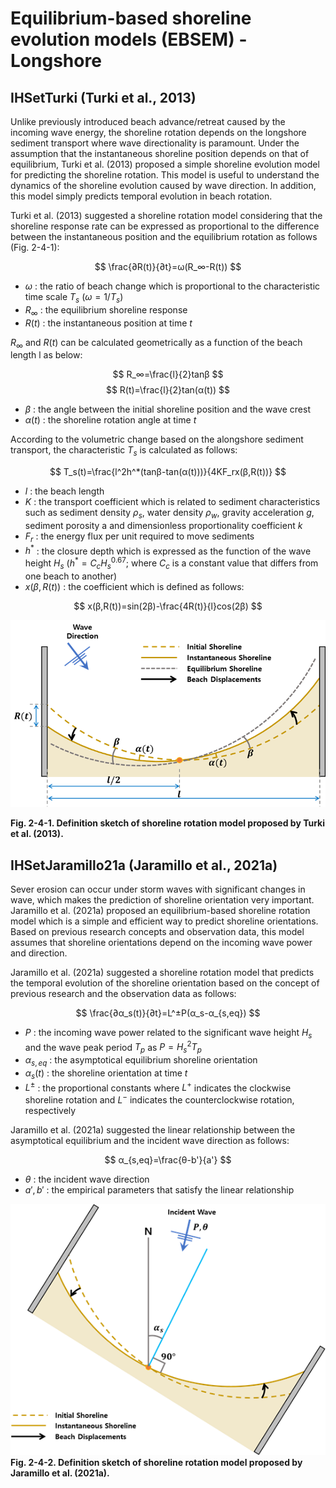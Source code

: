 # Equilibrium-based shoreline evolution models (EBSEM) - Longshore 

## IHSetTurki (Turki et al., 2013)

Unlike previously introduced beach advance/retreat caused by the incoming wave energy, the shoreline rotation depends on the longshore sediment transport where wave directionality is paramount. Under the assumption that the instantaneous shoreline position depends on that of equilibrium, Turki et al. (2013) proposed a simple shoreline evolution model for predicting the shoreline rotation. This model is useful to understand the dynamics of the shoreline evolution caused by wave direction. In addition, this model simply predicts temporal evolution in beach rotation.

Turki et al. (2013) suggested a shoreline rotation model considering that the shoreline response rate can be expressed as proportional to the difference between the instantaneous position and the equilibrium rotation as follows (Fig. 2-4-1):

$$
\frac{∂R(t)}{∂t}=ω(R_∞-R(t))
$$

- $ω$ : the ratio of beach change which is proportional to the characteristic time scale $T_s$ ($ω=1/T_s$)
- $R_∞$ : the equilibrium shoreline response
- $R(t)$ : the instantaneous position at time $t$ 

$R_∞$ and $R(t)$ can be calculated geometrically as a function of the beach length l as below:

$$
R_∞=\frac{l}{2}tan⁡β
$$
$$
R(t)=\frac{l}{2}tan⁡(α(t))
$$

- $β$ : the angle between the initial shoreline position and the wave crest
- $α(t)$ : the shoreline rotation angle at time $t$

According to the volumetric change based on the alongshore sediment transport, the characteristic $T_s$ is calculated as follows:

$$
T_s(t)=\frac{l^2h^*(tan⁡β-tan⁡(α(t)))}{4KF_rx(β,R(t))}
$$

- $l$ : the beach length
- $K$ : the transport coefficient which is related to sediment characteristics such as sediment density $ρ_s$, water density $ρ_w$, gravity acceleration $g$, sediment porosity a and dimensionless proportionality coefficient $k$
- $F_r$ : the energy flux per unit required to move sediments 
- $h^*$ : the closure depth which is expressed as the function of the wave height $H_s$ ($h^*=C_cH_s^{0.67}$; where $C_c$ is a constant value that differs from one beach to another)
- $x(β,R(t))$ : the coefficient which is defined as follows:

$$
x(β,R(t))=sin⁡(2β)-\frac{4R(t)}{l}cos(2β)
$$

![Fig. 2_4_1](images/Figure2_4_1.png)

**Fig. 2-4-1. Definition sketch of shoreline rotation model proposed by Turki et al. (2013).**

## IHSetJaramillo21a (Jaramillo et al., 2021a)

Sever erosion can occur under storm waves with significant changes in wave, which makes the prediction of shoreline orientation very important. Jaramillo et al. (2021a) proposed an equilibrium-based shoreline rotation model which is a simple and efficient way to predict shoreline orientations. Based on previous research concepts and observation data, this model assumes that shoreline orientations depend on the incoming wave power and direction. 

Jaramillo et al. (2021a) suggested a shoreline rotation model that predicts the temporal evolution of the shoreline orientation based on the concept of previous research and the observation data as follows:

$$
\frac{∂α_s(t)}{∂t}=L^±P(α_s-α_{s,eq})
$$

- $P$ : the incoming wave power related to the significant wave height $H_s$ and the wave peak period $T_p$ as $P=H_s^2T_p$
- $α_{s,eq}$ : the asymptotical equilibrium shoreline orientation
- $α_s(t)$ : the shoreline orientation at time $t$
- $L^±$ : the proportional constants where $L^+$ indicates the clockwise shoreline rotation and $L^-$ indicates the counterclockwise rotation, respectively

Jaramillo et al. (2021a) suggested the linear relationship between the asymptotical equilibrium and the incident wave direction as follows: 

$$
α_{s,eq}=\frac{θ-b'}{a'}
$$

- $θ$ : the incident wave direction
- $a',b'$ : the empirical parameters that satisfy the linear relationship

![Fig. 2_4_2](images/Figure2_4_2.png)
**Fig. 2-4-2. Definition sketch of shoreline rotation model proposed by Jaramillo et al. (2021a).**
